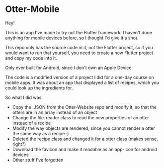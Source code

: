 # Otter-Mobile
 
Hey!

This is an app I've made to try out the Flutter framework.
I haven't done anything for mobile devices before, so I thought I'd give it a shot.

This repo only has the source code in it, not the Flutter project, so if you would want to run that yourself, you need to create a new Flutter project and copy my code into it.

Only ever built for Android, since I don't own an Apple Device.

The code is a modified version of a project I did for a one-day course on mobile apps.
It was about an app that displayed a list of recipes, which you could look up the ingredients for.

So what I did was:
- Copy the .JSON from the Otter-Website repo and modify it, so that the otters are in an array instead of an object
- Change the file-reader class to read the new properties of an otter instead of a recipe
- Modify the way objects are rendered, since you cannot render a otter the same way as a recipe :) 
- Deleted the recipe class and changed it for a otter class (makes sense, right?)
- Download the favicon and make it readable as an app-icon for android devices
- Other stuff I've forgotten